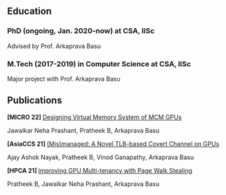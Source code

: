 ## Education

<h3>PhD (ongoing, Jan. 2020-now) at CSA, IISc</h3>
<p>Advised by Prof. Arkaprava Basu</p>

<h3>M.Tech (2017-2019) in Computer Science at CSA, IISc</h3>
<p>Major project with Prof. Arkaprava Basu</p>

## Publications

<p> <strong> [MICRO 22] </strong> <a href="https://www.csa.iisc.ac.in/~arkapravab/papers.html" title="MICRO 22"> Designing Virtual Memory System of MCM GPUs  </a> </p>
Jawalkar Neha Prashant, Pratheek B, Arkaprava Basu 

<p> <strong> [AsiaCCS 21] </strong> <a href="https://www.csa.iisc.ac.in/~arkapravab/papers/asiaCCS21_GPUTLBChannel.pdf" title="AsiaCCS 21">(Mis)managed: A Novel TLB-based Covert Channel on GPUs </a> </p>
Ajay Ashok Nayak, Pratheek B, Vinod Ganapathy, Arkaprava Basu

<p> <strong> [HPCA 21] </strong> <a href="https://www.csa.iisc.ac.in/~arkapravab/papers/hpca21_DWS.pdf" title="HPCA 21"> Improving GPU Multi-tenancy with Page Walk Stealing </a> </p>
Pratheek B, Jawalkar Neha Prashant, Arkaprava Basu
